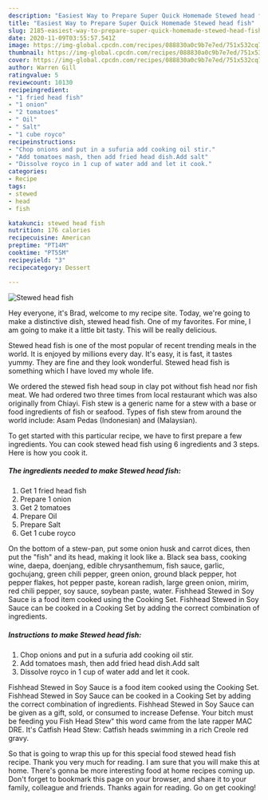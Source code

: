 ```yaml
---
description: "Easiest Way to Prepare Super Quick Homemade Stewed head fish"
title: "Easiest Way to Prepare Super Quick Homemade Stewed head fish"
slug: 2185-easiest-way-to-prepare-super-quick-homemade-stewed-head-fish
date: 2020-11-09T03:55:57.541Z
image: https://img-global.cpcdn.com/recipes/088830a0c9b7e7ed/751x532cq70/stewed-head-fish-recipe-main-photo.jpg
thumbnail: https://img-global.cpcdn.com/recipes/088830a0c9b7e7ed/751x532cq70/stewed-head-fish-recipe-main-photo.jpg
cover: https://img-global.cpcdn.com/recipes/088830a0c9b7e7ed/751x532cq70/stewed-head-fish-recipe-main-photo.jpg
author: Warren Gill
ratingvalue: 5
reviewcount: 10130
recipeingredient:
- "1 fried head fish"
- "1 onion"
- "2 tomatoes"
- " Oil"
- " Salt"
- "1 cube royco"
recipeinstructions:
- "Chop onions and put in a sufuria add cooking oil stir."
- "Add tomatoes mash, then add fried head dish.Add salt"
- "Dissolve royco in 1 cup of water add and let it cook."
categories:
- Recipe
tags:
- stewed
- head
- fish

katakunci: stewed head fish 
nutrition: 176 calories
recipecuisine: American
preptime: "PT14M"
cooktime: "PT55M"
recipeyield: "3"
recipecategory: Dessert

---
```



![Stewed head fish](https://img-global.cpcdn.com/recipes/088830a0c9b7e7ed/751x532cq70/stewed-head-fish-recipe-main-photo.jpg)

Hey everyone, it's Brad, welcome to my recipe site. Today, we're going to make a distinctive dish, stewed head fish. One of my favorites. For mine, I am going to make it a little bit tasty. This will be really delicious.

Stewed head fish is one of the most popular of recent trending meals in the world. It is enjoyed by millions every day. It's easy, it is fast, it tastes yummy. They are fine and they look wonderful. Stewed head fish is something which I have loved my whole life.

We ordered the stewed fish head soup in clay pot without fish head nor fish meat. We had ordered two three times from local restaurant which was also originally from Chiayi. Fish stew is a generic name for a stew with a base or food ingredients of fish or seafood. Types of fish stew from around the world include: Asam Pedas (Indonesian) and (Malaysian).


To get started with this particular recipe, we have to first prepare a few ingredients. You can cook stewed head fish using 6 ingredients and 3 steps. Here is how you cook it.

<!--inarticleads1-->

##### The ingredients needed to make Stewed head fish:

1. Get 1 fried head fish
1. Prepare 1 onion
1. Get 2 tomatoes
1. Prepare  Oil
1. Prepare  Salt
1. Get 1 cube royco


On the bottom of a stew-pan, put some onion husk and carrot dices, then put the &#34;fish&#34; and its head, making it look like a. Black sea bass, cooking wine, daepa, doenjang, edible chrysanthemum, fish sauce, garlic, gochujang, green chili pepper, green onion, ground black pepper, hot pepper flakes, hot pepper paste, korean radish, large green onion, mirim, red chili pepper, soy sauce, soybean paste, water. Fishhead Stewed in Soy Sauce is a food item cooked using the Cooking Set. Fishhead Stewed in Soy Sauce can be cooked in a Cooking Set by adding the correct combination of ingredients. 

<!--inarticleads2-->

##### Instructions to make Stewed head fish:

1. Chop onions and put in a sufuria add cooking oil stir.
1. Add tomatoes mash, then add fried head dish.Add salt
1. Dissolve royco in 1 cup of water add and let it cook.


Fishhead Stewed in Soy Sauce is a food item cooked using the Cooking Set. Fishhead Stewed in Soy Sauce can be cooked in a Cooking Set by adding the correct combination of ingredients. Fishhead Stewed in Soy Sauce can be given as a gift, sold, or consumed to increase Defense. Your bitch must be feeding you Fish Head Stew&#34; this word came from the late rapper MAC DRE. It&#39;s Catfish Head Stew: Catfish heads swimming in a rich Creole red gravy. 

So that is going to wrap this up for this special food stewed head fish recipe. Thank you very much for reading. I am sure that you will make this at home. There's gonna be more interesting food at home recipes coming up. Don't forget to bookmark this page on your browser, and share it to your family, colleague and friends. Thanks again for reading. Go on get cooking!
